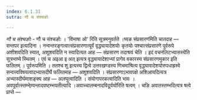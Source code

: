 ```yaml
---
index: 6.1.31
sutra: णौ च संश्चङोः

---
```

_णौ च संश्चङोः_ - णौ च संश्चङोः । 'विभाषा ओ' रिति सूत्रमनुवर्तते ।ष्यङ संप्रसारण॑मिति चातदाह —  सन्तपर इत्यादिना । नन्वन्तरङ्गत्वात्संप्रसारणात्पूर्वं वृद्ध्यायादेशयोः कृतयोः पश्चात्संप्रसारणे पूर्वरूपे अशीशवदिति स्यात्, अशूशवदिति न स्यादित्यत आह —  संप्रसारण तदाश्रयं चेति । इदं वचनंलिटभ्यासस्ये॑ति सूत्रभाष्ये स्थितम् । एवं च अइआ इ अत् इत्यत्र वृद्ध्यायादेशाभ्यां प्रागेव वकारस्य संप्रसारणमुकार इति फलितम् । पूर्वरूपमिति । ततश्च शु इत्यस्य द्वित्वे उत्तरखण्डस्य णिचमाश्रित्य वृद्ध्यावादेशयोरुपधाह्रस्वे सन्वत्त्वविषयत्वादभ्यासदीर्घे फलितमाह —  अशूशवदिति । संप्रसारणाऽभावपक्षे अशिआयदित्यत्र अभ्यास्दीर्घमाशङ्क्य आह —  अलघुत्वादिति । संयोगापरकत्वादिति भावः । अवपूर्वात्स्तम्भेण्र्यन्तादवष्टम्भयतीत्यादि ।अवाच्चालम्बनादविदूर्ययो॑रिति षत्वम् । चङि अवातस्तम्भदित्यत्र षत्वे प्राप्ते —